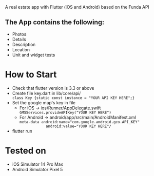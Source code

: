 A real estate app with Flutter (iOS and Android) based on the Funda API

## The App contains the following:

- Photos <br>
- Details <br>
- Description <br>
- Location <br>
- Unit and widget tests <br>

# How to Start

<ul>
  <li>Check that flutter version is 3.3 or above</li>
  <li>Create file key.dart in lib/core/api/</li>
  <code>class Key {static const instance = "YOUR API KEY HERE";}</code>
  <li>Set the google map's key in file
    <ul>
      <li>For iOS -> ios/Runner/AppDelegate.swift</li>
      <code>GMSServices.provideAPIKey("YOUR KEY HERE")</code>
      <li>For Android -> android/app/src/main/AndroidManifest.xml</li>
      <code>meta-data android:name="com.google.android.geo.API_KEY"
            android:value="YOUR KEY HERE"/</code>
    </ul>
  </li>
  <li>flutter run</li>
</ul>

# Tested on
- iOS Simulator 14 Pro Max
- Android Simulator Pixel 5